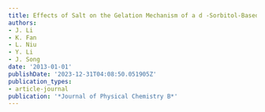```yaml
---
title: Effects of Salt on the Gelation Mechanism of a d -Sorbitol-Based Hydrogelator
authors:
- J. Li
- K. Fan
- L. Niu
- Y. Li
- J. Song
date: '2013-01-01'
publishDate: '2023-12-31T04:08:50.051905Z'
publication_types:
- article-journal
publication: '*Journal of Physical Chemistry B*'
---
```

